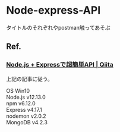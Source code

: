 # Node-express-API
 タイトルのそれぞれやpostman触ってあそぶ

## Ref.
### [Node.js + Expressで超簡単API | Qiita](https://qiita.com/k-penguin-sato/items/5d0db0116843396946bd)
上記の記事に従う。
  
OS Win10  
Node.js v12.13.0  
npm v6.12.0  
Express v4.17.1  
nodemon v2.0.2  
MongoDB v4.2.3  
